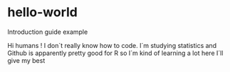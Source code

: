 # hello-world
Introduction guide example

Hi humans !
I don´t really know how to code. I´m studying statistics and Github is apparently pretty good for R so I´m kind of learning a lot here
I´ll give my best
